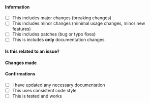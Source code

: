 <!--
	Please read the CONTRIBUTING file (.github/CONTRIBUTING.md) before creating a pull request.
	Unless you are doing something small like  fixing a typo, please create an issue first! 
-->

#### Information

<!-- Please select **one** by replacing the space with an `x`: `[X]` -->

- [ ] This includes major changes (breaking changes)
- [ ] This includes minor changes (minimal usage changes, minor new features)
- [ ] This includes patches (bug or typo fixes)
- [ ] This is includes **only** documentation changes

#### Is this related to an issue?

<!-- Reference any issues here -->

#### Changes made

<!-- Describe your changes -->

#### Confirmations

<!-- Select **all that apply** by replacing the space with an `x`: `[X]` -->

- [ ] I have updated any necessary documentation
- [ ] This uses consistent code style
- [ ] This is tested and works
